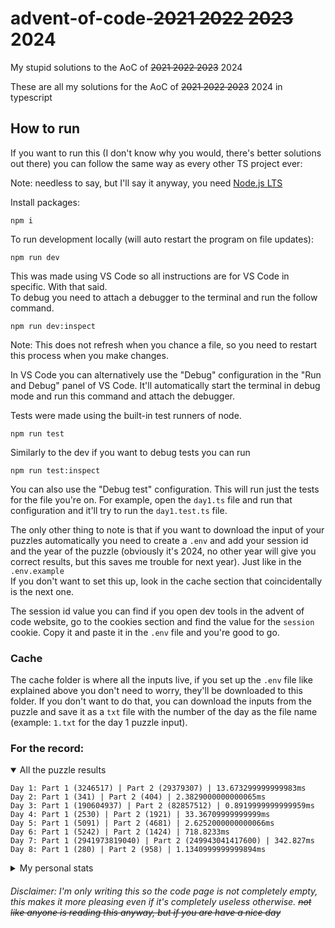 # advent-of-code-~~2021 2022 2023~~ 2024
My stupid solutions to the AoC of ~~2021 2022 2023~~ 2024

These are all my solutions for the AoC of ~~2021 2022 2023~~ 2024 in typescript

## How to run
If you want to run this (I don't know why you would, there's better solutions out there) you can follow the same way as every other TS project ever:

Note: needless to say, but I'll say it anyway, you need [Node.js LTS](https://nodejs.org/en/)

Install packages:
```
npm i
```

To run development locally (will auto restart the program on file updates):
```
npm run dev
```

This was made using VS Code so all instructions are for VS Code in specific. With that said.  
To debug you need to attach a debugger to the terminal and run the follow command.
```
npm run dev:inspect
```
Note: This does not refresh when you chance a file, so you need to restart this process when you make changes.  

In VS Code you can alternatively use the "Debug" configuration in the "Run and Debug" panel of VS Code. It'll automatically start the terminal in debug mode and run this command and attach the debugger.

Tests were made using the built-in test runners of node.
```
npm run test
```

Similarly to the dev if you want to debug tests you can run
```
npm run test:inspect
```

You can also use the "Debug test"  configuration. This will run just the tests for the file you're on. For example, open the `day1.ts` file and run that configuration and it'll try to run the `day1.test.ts` file.

The only other thing to note is that if you want to download the input of your puzzles automatically you need to create a `.env` and add your session id and the year of the puzzle (obviously it's 2024, no other year will give you correct results, but this saves me trouble for next year). Just like in the `.env.example`  
If you don't want to set this up, look in the cache section that coincidentally is the next one.

The session id value you can find if you open dev tools in the advent of code website, go to the cookies section and find the value for the `session` cookie. Copy it and paste it in the `.env` file and you're good to go.

### Cache

The cache folder is where all the inputs live, if you set up the `.env` file like explained above you don't need to worry, they'll be downloaded to this folder. If you don't want to do that, you can download the inputs from the puzzle and save it as a `txt` file with the number of the day as the file name (example: `1.txt` for the day 1 puzzle input).

### For the record:
<details open>
  <summary>All the puzzle results</summary>
  <p>
    
```
Day 1: Part 1 (3246517) | Part 2 (29379307) | 13.673299999999983ms
Day 2: Part 1 (341) | Part 2 (404) | 2.3829000000000065ms
Day 3: Part 1 (190604937) | Part 2 (82857512) | 0.8919999999999959ms
Day 4: Part 1 (2530) | Part 2 (1921) | 33.36709999999999ms
Day 5: Part 1 (5091) | Part 2 (4681) | 2.6252000000000066ms
Day 6: Part 1 (5242) | Part 2 (1424) | 718.8233ms
Day 7: Part 1 (2941973819040) | Part 2 (249943041417600) | 342.827ms
Day 8: Part 1 (280) | Part 2 (958) | 1.1340999999999894ms
```
  </p>
</details>

<details>
  <summary>My personal stats</summary>
  <p>
  
```
      --------Part 1--------   --------Part 2--------
Day       Time   Rank  Score       Time   Rank  Score
  8   09:37:27  31254      0   09:45:33  28647      0
  7   14:13:41  42341      0   14:21:58  39328      0
  6   06:32:22  33322      0   09:20:16  23555      0
  5   06:05:16  34291      0   06:13:50  26570      0
  4   14:13:46  63732      0   14:18:37  55912      0
  3   05:04:43  44205      0   05:32:23  36814      0
  2   05:38:48  44858      0   07:51:25  38422      0
  1   18:38:14  98006      0   18:41:29  91989      0
```
  </p>
</details>

###### Disclaimer: I'm only writing this so the code page is not completely empty, this makes it more pleasing even if it's completely useless otherwise. ~~not like anyone is reading this anyway, but if you are have a nice day~~
